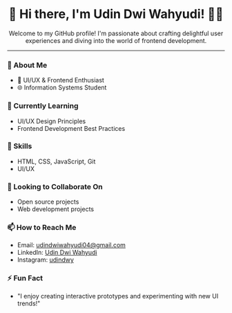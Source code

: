 <div align="center">
  <h1>👋 Hi there, I'm Udin Dwi Wahyudi! 👨‍💻</h1>
  <p>Welcome to my GitHub profile! I'm passionate about crafting delightful user experiences and diving into the world of frontend development.</p>
</div>

---

### 👀 About Me
- 🎨 UI/UX & Frontend Enthusiast
- 🌐 Information Systems Student

### 🌱 Currently Learning
- UI/UX Design Principles
- Frontend Development Best Practices

### 💼 Skills
- HTML, CSS, JavaScript, Git
- UI/UX

### 💞️ Looking to Collaborate On
- Open source projects
- Web development projects

### 📫 How to Reach Me
- Email: [udindwiwahyudi04@gmail.com](mailto:udindwiwahyudi04@gmail.com)
- LinkedIn: [Udin Dwi Wahyudi](https://www.linkedin.com/in/udindwy)
- Instagram: [udindwy](https://www.instagram.com/udindwy?igsh=MWpuYXdraXU4bDJmaA==)

### ⚡ Fun Fact
- "I enjoy creating interactive prototypes and experimenting with new UI trends!"
